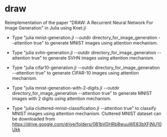 # draw
Reimplementation of the paper "DRAW: A Recurrent Neural Network For Image Generation" in Julia using Knet.jl

* Type "julia mnist-generation.jl --outdir directory_for_image_generation --attention true" to generate MNIST images using attention mechanism.

* Type "julia svhn-generation.jl --outdir directory_for_image_generation --attention true" to generate SVHN images using attention mechanism.

* Type "julia cifar10-generation.jl --outdir directory_for_image_generation --attention true" to generate CIFAR-10 images using attention mechanism.

* Type "julia mnist-generation-with-2-digits.jl --outdir directory_for_image_generation --attention true" to generate MNIST images with 2 digits using attention mechanism.

* Type "julia cluttered-mnist-classification.jl --attention true" to classify MNIST images using attention mechanism. Cluttered MNIST dataset can be downloaded from https://drive.google.com/drive/folders/0B1bVDHRbBwuuWE83bXFjNU10Ukk
